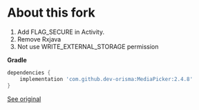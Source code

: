 # About this fork
1. Add FLAG_SECURE in Activity.
2. Remove Rxjava
3. Not use WRITE_EXTERNAL_STORAGE permission

**Gradle**

```gradle
dependencies {
	implementation 'com.github.dev-orisma:MediaPicker:2.4.8'
}
```

[See original](https://github.com/alhazmy13/MediaPicker)
